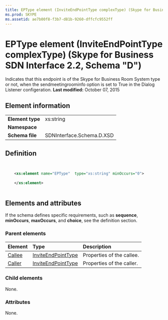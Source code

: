 ```yaml
---
title: EPType element (InviteEndPointType complexType) (Skype for Business SDN Interface 2.2, Schema "D")
ms.prod: SKYPE
ms.assetid: ae7b00f8-f3b7-d81b-9260-dffcfc9552ff
---
```



# EPType element (InviteEndPointType complexType) (Skype for Business SDN Interface 2.2, Schema "D")
Indicates that this endpoint is of the Skype for Business Room System type or not, when the sendmeetingroominfo option is set to True in the Dialog Listener configeration. 
 **Last modified:** October 07, 2015
  
    
    


## Element information


|||
|:-----|:-----|
|**Element type**|xs:string |
|**Namespace**||
|**Schema file**|SDNInterface.Schema.D.XSD |
   

## Definition


```XML


    <xs:element name="EPType"  type="xs:string" minOccurs="0">
    
    </xs:element>
  
```


## Elements and attributes

If the schema defines specific requirements, such as **sequence**, **minOccurs**, **maxOccurs**, and **choice**, see the definition section. 
  
    
    

### Parent elements



|**Element**|**Type**|**Description**|
|:-----|:-----|:-----|
| [Callee](callee-element-1.md)| [InviteEndPointType](inviteendpointtype-complextype.md)|Properties of the callee. |
| [Caller](caller-element.md)| [InviteEndPointType](inviteendpointtype-complextype.md)|Properties of the caller. |
   

### Child elements

None. 
  
    
    

### Attributes

None. 
  
    
    

